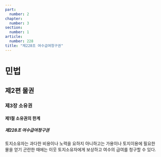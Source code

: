 ```yaml
---
part:
  number: 2
chapter:
  number: 3
section:
  number: 1
article:
  number: 228
title: "제228조 여수급여청구권"
---
```

# 민법

## 제2편 물권

### 제3장 소유권

#### 제1절 소유권의 한계

##### 제228조 여수급여청구권

토지소유자는 과다한 비용이나 노력을 요하지 아니하고는 가용이나 토지이용에 필요한 물을 얻기 곤란한 때에는 이웃 토지소유자에게 보상하고 여수의 급여를 청구할 수 있다.
